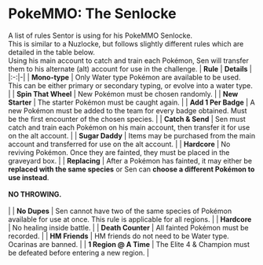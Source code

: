 # PokeMMO: The Senlocke
A list of rules Sentor is using for his PokeMMO Senlocke. <br> This is similar to a Nuzlocke, but follows slightly different rules which are detailed in the table below. <br> Using his main account to catch and train each Pokémon, Sen will transfer them to his alternate (alt) account for use in the challenge.
| **Rule** | **Details** |
|:-:|-|
| **Mono-type** | Only Water type Pokémon are available to be used. This can be either primary or secondary typing, or evolve into a water type. |
| **Spin That Wheel** | New Pokémon must be chosen randomly. |
| **New Starter** | The starter Pokémon must be caught again. |
| **Add 1 Per Badge** | A new Pokémon must be added to the team for every badge obtained. Must be the first encounter of the chosen species. |
| **Catch & Send** | Sen must catch and train each Pokémon on his main account, then transfer it for use on the alt account. |
| **Sugar Daddy** | Items may be purchased from the main account and transferred for use on the alt account. |
| **Hardcore** | No reviving Pokémon. Once they are fainted, they must be placed in the graveyard box. |
| **Replacing** | After a Pokémon has fainted, it may either be **replaced with the same species** or Sen can **choose a different Pokémon to use instead**. <br><br> **NO THROWING.** <br><br> |
| **No Dupes** | Sen cannot have two of the same species of Pokémon available for use at once. This rule is applicable for all regions. |
| **Hardcore** | No healing inside battle. |
| **Death Counter** | All fainted Pokémon must be recorded. |
| **HM Friends** | HM friends do not need to be Water type. Ocarinas are banned. |
| **1 Region @ A Time** | The Elite 4 & Champion must be defeated before entering a new region. |
